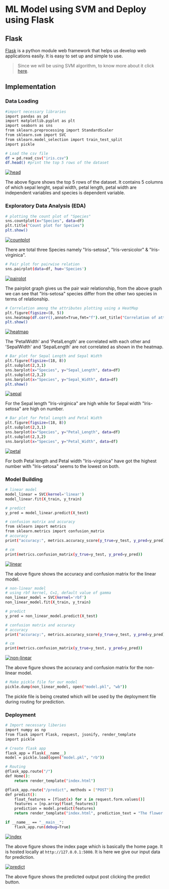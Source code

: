 # ML Model using SVM and Deploy using Flask
## Flask
[Flask](https://flask.palletsprojects.com/en/2.0.x/) is a python module web framework that helps us develop web applications easily. It is easy to set up and simple to use.

> Since we will be using SVM algorithm, to know more about it click [here](https://github.com/Learn-Write-Repeat/Intern-Work/tree/45ca8245e47186b679bcbb9b4006437d0b29828a/int-ml-4/Support%20Vector%20Machine).  

## Implementation
### Data Loading
```sh
#import necessary libraries
import pandas as pd
import matplotlib.pyplot as plt
import seaborn as sns
from sklearn.preprocessing import StandardScaler
from sklearn.svm import SVC
from sklearn.model_selection import train_test_split
import pickle

# Load the csv file
df = pd.read_csv("iris.csv")
df.head() #print the top 5 rows of the dataset
```
[![head](https://github.com/snozh5/temp/blob/main/Pictures_svm_deploy/head.PNG?raw=true)](https://github.com/snozh5/temp/blob/main/Pictures_svm_deploy/head.PNG)

The above figure shows the top 5 rows of the dataset. It contains 5 columns of which sepal lenght, sepal width, petal length, petal width are independent variables and species is dependent variable. 

### Exploratory Data Analysis (EDA)
```sh
# plotting the count plot of "Species"
sns.countplot(x="Species", data=df)
plt.title("Count plot for Species")
plt.show()
```
[![countplot](https://github.com/snozh5/temp/blob/main/Pictures_svm_deploy/countplot_species.png?raw=true)](https://github.com/snozh5/temp/blob/main/Pictures_svm_deploy/countplot_species.png)

There are total three Species namely "Iris-setosa", "Iris-versicolor" & "Iris-virginica".

```sh
# Pair plot for pairwise relation
sns.pairplot(data=df, hue='Species')
```
[![pairplot](https://github.com/snozh5/temp/blob/main/Pictures_svm_deploy/pairplot_species.png?raw=true)](https://github.com/snozh5/temp/blob/main/Pictures_svm_deploy/pairplot_species.png)

The pairplot graph gives us the pair wair relationship, from the above graph we can see that "Iris-setosa" species differ from the other two species in terms of relationship.

```sh
# Correlation among the attributes plotting using a HeatMap
plt.figure(figsize=(8, 5))
sns.heatmap(df.corr(),annot=True,fmt="f").set_title("Correlation of attributes with Species")
plt.show()
```
[![heatmap](https://github.com/snozh5/temp/blob/main/Pictures_svm_deploy/heatmap.png?raw=true)](https://github.com/snozh5/temp/blob/main/Pictures_svm_deploy/heatmap.png)

The 'PetalWidth' and 'PetalLength' are correlated with each other and 'SepalWidth' and 'SepalLength' are not correlated as shown in the heatmap.

```sh
# Bar plot for Sepal Length and Sepal Width
plt.figure(figsize=(18, 8))
plt.subplot(2,3,1)
sns.barplot(x="Species", y="Sepal_Length", data=df)
plt.subplot(2,3,2)
sns.barplot(x="Species", y="Sepal_Width", data=df)
plt.show()
```
[![sepal](https://github.com/snozh5/temp/blob/main/Pictures_svm_deploy/barplot_sepal_lengthwidth.PNG?raw=true)](https://github.com/snozh5/temp/blob/main/Pictures_svm_deploy/barplot_sepal_lengthwidth.PNG)

For the Sepal length "Iris-virginica" are high while for Sepal width "Iris-setosa" are high on number.

```sh
# Bar plot for Petal Length and Petal Width
plt.figure(figsize=(18, 8))
plt.subplot(2,3,1)
sns.barplot(x="Species", y="Petal_Length", data=df)
plt.subplot(2,3,2)
sns.barplot(x="Species", y="Petal_Width", data=df)
```
[![petal](https://github.com/snozh5/temp/blob/main/Pictures_svm_deploy/barplot_petal_lengthwidth.PNG?raw=true)](https://github.com/snozh5/temp/blob/main/Pictures_svm_deploy/barplot_petal_lengthwidth.PNG)

For both Petal length and Petal width "Iris-virginica" have got the highest number with "Iris-setosa" seems to the lowest on both.

### Model Building
```sh
# linear model
model_linear = SVC(kernel='linear')
model_linear.fit(X_train, y_train)

# predict
y_pred = model_linear.predict(X_test)

# confusion matrix and accuracy
from sklearn import metrics
from sklearn.metrics import confusion_matrix
# accuracy
print("accuracy:", metrics.accuracy_score(y_true=y_test, y_pred=y_pred), "\n")

# cm
print(metrics.confusion_matrix(y_true=y_test, y_pred=y_pred))
```
[![linear](https://github.com/snozh5/temp/blob/main/Pictures_svm_deploy/linear.PNG?raw=true)](https://github.com/snozh5/temp/blob/main/Pictures_svm_deploy/linear.PNG)

The above figure shows the accuracy and confusion matrix for the linear model.

```sh
# non-linear model
# using rbf kernel, C=1, default value of gamma
non_linear_model = SVC(kernel='rbf')
non_linear_model.fit(X_train, y_train)

# predict
y_pred = non_linear_model.predict(X_test)

# confusion matrix and accuracy
# accuracy
print("accuracy:", metrics.accuracy_score(y_true=y_test, y_pred=y_pred), "\n")

# cm
print(metrics.confusion_matrix(y_true=y_test, y_pred=y_pred))
```
[![non-linear](https://github.com/snozh5/temp/blob/main/Pictures_svm_deploy/nonlinear.PNG?raw=true)](https://github.com/snozh5/temp/blob/main/Pictures_svm_deploy/nonlinear.PNG)

The above figure shows the accuracy and confusion matrix for the non-linear model.

```sh
# Make pickle file for our model
pickle.dump(non_linear_model, open("model.pkl", "wb"))
```
The pickle file is being created which will be used by the deployment file during routing for prediction.

### Deployment
```sh
# Import necessary liberies
import numpy as np
from flask import Flask, request, jsonify, render_template
import pickle

# Create flask app
flask_app = Flask(__name__)
model = pickle.load(open("model.pkl", "rb"))

# Routing
@flask_app.route("/")
def Home():
    return render_template("index.html")

@flask_app.route("/predict", methods = ["POST"])
def predict():
    float_features = [float(x) for x in request.form.values()]
    features = [np.array(float_features)]
    prediction = model.predict(features)
    return render_template("index.html", prediction_text = "The flower species is {}".format(prediction))

if __name__ == "__main__":
    flask_app.run(debug=True)
```
[![index](https://github.com/snozh5/temp/blob/main/Pictures_svm_deploy/index.PNG?raw=true)](https://github.com/snozh5/temp/blob/main/Pictures_svm_deploy/index.PNG)

The above figure shows the index page which is basically the home page. It is hosted locally at  `http://127.0.0.1:5000`. It is here we give our input data for prediction.  

[![predict](https://github.com/snozh5/temp/blob/main/Pictures_svm_deploy/predicted.PNG?raw=true)](https://github.com/snozh5/temp/blob/main/Pictures_svm_deploy/predicted.PNG)

The above figure shows the predicted output post clicking the predict button. 





